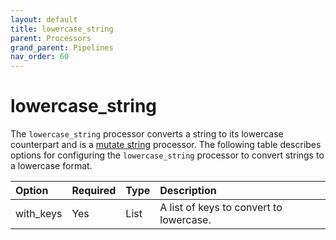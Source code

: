 ```yaml
---
layout: default
title: lowercase_string
parent: Processors
grand_parent: Pipelines
nav_order: 60
---
```


# lowercase_string


The `lowercase_string` processor converts a string to its lowercase counterpart and is a [mutate string](https://github.com/opensearch-project/data-prepper/tree/main/data-prepper-plugins/mutate-string-processors#mutate-string-processors) processor. The following table describes options for configuring the `lowercase_string` processor to convert strings to a lowercase format.

Option | Required | Type | Description
:--- | :--- | :--- | :---
with_keys | Yes | List | A list of keys to convert to lowercase.

<!---## Configuration

Content will be added to this section.

## Metrics

Content will be added to this section.--->
